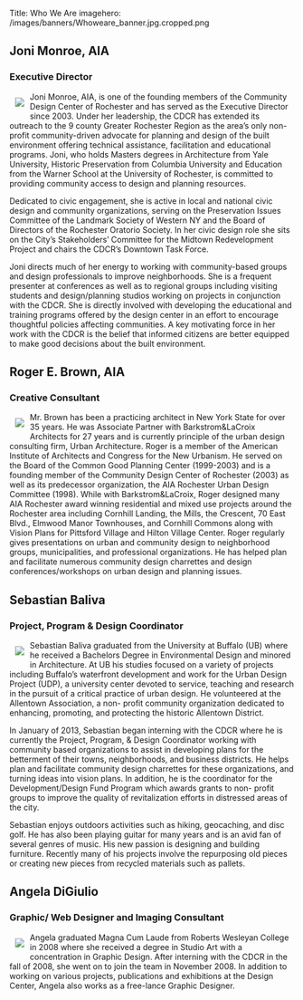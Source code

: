 Title: Who We Are
imagehero: /images/banners/Whoweare_banner.jpg.cropped.png




##  Joni Monroe, AIA
### Executive Director


<img src="/images/people/bio_joni.jpg" style="float: left; margin: 10px"  />
Joni Monroe, AIA, is one of the founding members of the Community Design Center of Rochester and has served as the Executive Director since 2003. Under her leadership, the CDCR has extended its outreach to the 9 county Greater Rochester Region as the area’s only non-profit community-driven advocate for planning and design of the built environment offering technical assistance, facilitation and educational programs. Joni, who holds Masters degrees in Architecture from Yale University, Historic Preservation from Columbia University and Education from the Warner School at the University of Rochester, is committed to providing community access to design and planning resources. 

Dedicated to civic engagement, she is active in local and national civic design and community organizations, serving on the Preservation Issues Committee of the Landmark Society of Western NY and the Board of Directors of the Rochester Oratorio Society. In her civic design role she sits on the City’s Stakeholders’ Committee for the Midtown Redevelopment Project and chairs the CDCR’s Downtown Task Force. 

Joni directs much of her energy to working with community-based groups and design professionals to improve neighborhoods. She is a frequent presenter at conferences as well as to regional groups including visiting students and design/planning studios working on projects in conjunction with the CDCR. She is directly involved with developing the educational and training programs offered by the design center in an effort to encourage thoughtful policies affecting communities. A key motivating force in her work with the CDCR is the belief that informed citizens are better equipped to make good decisions about the built environment.

## Roger E. Brown, AIA
### Creative Consultant


<img src="/images/people/bio_roger.jpg" style="float: left; margin: 10px"  />

Mr. Brown has been a practicing architect in New York State for over 35 years. He was Associate Partner with Barkstrom&LaCroix Architects for 27 years and is currently principle of the urban design consulting firm, Urban Architecture. Roger is a member of the American Institute of Architects and Congress for the New Urbanism. He served on the Board of the Common Good Planning Center (1999-2003) and is a founding member of the Community Design Center of Rochester (2003) as well as its predecessor organization, the AIA Rochester Urban Design Committee (1998). While with Barkstrom&LaCroix, Roger designed many AIA Rochester award winning residential and mixed use projects around the Rochester area including Cornhill Landing, the Mills, the Crescent, 70 East Blvd., Elmwood Manor Townhouses, and Cornhill Commons along with Vision Plans for Pittsford Village and Hilton Village Center. Roger regularly gives presentations on urban and community design to neighborhood groups, municipalities, and professional organizations. He has helped plan and facilitate numerous community design charrettes and design conferences/workshops on urban design and planning issues.

## Sebastian Baliva
### Project, Program & Design Coordinator

<img src="/images/people/Sebastian_Headshot.jpg" style="float: left; margin: 10px"  />
Sebastian Baliva graduated from the University at Buffalo (UB) where he received a Bachelors Degree in Environmental Design and minored in Architecture. At UB his studies focused on a variety of projects including Buffalo’s waterfront development and work for the Urban Design Project (UDP), a university center devoted to service, teaching and research in the pursuit of a critical practice of urban design.  He volunteered at the Allentown Association, a non- profit community organization dedicated to enhancing, promoting, and protecting the historic Allentown District.  

In January of 2013, Sebastian began interning with the CDCR where he is currently the Project, Program, & Design Coordinator working with community based organizations to assist in developing plans for the betterment of their towns, neighborhoods, and business districts.  He helps plan and facilitate community design charrettes for these organizations, and turning ideas into vision plans. In addition, he is the coordinator for the Development/Design Fund Program which awards grants to non- profit groups to improve the quality of revitalization efforts in distressed areas of the city. 

Sebastian enjoys outdoors activities such as hiking, geocaching, and disc golf. He has also been playing guitar for many years and is an avid fan of several genres of music. His new passion is designing and building furniture. Recently many of his projects involve the repurposing old pieces or creating new pieces from recycled materials such as pallets. 

## Angela DiGiulio
### Graphic/ Web Designer and Imaging Consultant

<img src="/images/people/bio_angela.jpg" style="float: left; margin: 10px"  />

Angela graduated Magna Cum Laude from Roberts Wesleyan College in 2008 where she received a degree in Studio Art with a concentration in Graphic Design. After interning with the CDCR in the fall of 2008, she went on to join the team in November 2008. In addition to working on various projects, publications and exhibitions at the Design Center, Angela also works as a free-lance Graphic Designer.
